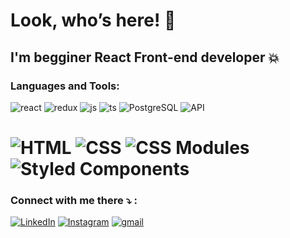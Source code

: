 # Look, who’s here! 👾

##  I'm begginer React Front-end developer 💥 

### Languages and Tools:
![react](https://img.shields.io/badge/react-282828?style=for-the-badge&logo=react) 
![redux](https://img.shields.io/badge/redux-282828?style=for-the-badge&logo=redux) 
![js](https://img.shields.io/badge/javascript-282828?style=for-the-badge&logo=javascript) 
![ts](https://img.shields.io/badge/typescript-282828?style=for-the-badge&logo=typescript) 
![PostgreSQL](https://img.shields.io/badge/-PostgreSQL-282828?style=for-the-badge&logo=PostgreSQL&logoColor=FFFFFF)
![API](https://img.shields.io/badge/-REST&#032;API-282828?style=for-the-badge)

# ![HTML](https://img.shields.io/badge/-HTML-282828?style=for-the-badge&logo=html5&logoColor=9966CC) ![CSS](https://img.shields.io/badge/-CSS-282828?style=for-the-badge&logo=css3&logoColor=9966CC) ![CSS Modules](https://img.shields.io/badge/-CSS&#032;Modules-282828?style=for-the-badge&logo=less&logoColor=9966CC) ![Styled Components](https://img.shields.io/badge/-Styled&#032;Components-282828?style=for-the-badge&)

### Connect with me there ⤵ :


[![LinkedIn](https://img.shields.io/badge/-LinkedIn-282c34?style=for-the-badge&logo=LinkedIn&logoColor=9966CC)][linkedin]
[![Instagram](https://img.shields.io/badge/-Instagram-282c34?style=for-the-badge&logo=instagram&logoColor=9966CC)][instagram]
[![gmail](https://img.shields.io/badge/-mail-282c34?style=for-the-badge&logo=gmail&logoColor=9966CC)][gmail]

[instagram]: https://www.instagram.com/d.slide.z/
[linkedin]: https://www.linkedin.com/in/daniil-zinovenko-b01878229/
[gmail]: daniilzinovenko@gmail.com